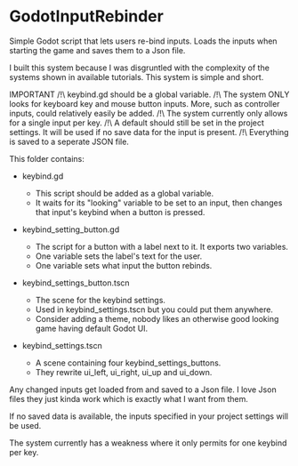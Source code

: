 # GodotInputRebinder
Simple Godot script that lets users re-bind inputs. Loads the inputs when starting the game and saves them to a Json file.

I built this system because I was disgruntled with the complexity of the systems shown in available tutorials. This system is simple and short.

IMPORTANT
/!\ keybind.gd should be a global variable.
/!\ The system ONLY looks for keyboard key and mouse button inputs. More, such as controller inputs, could relatively easily be added.
/!\ The system currently only allows for a single input per key.
/!\ A default should still be set in the project settings. It will be used if no save data for the input is present.
/!\ Everything is saved to a seperate JSON file.



This folder contains:
- keybind.gd
  - This script should be added as a global variable.
  - It waits for its "looking" variable to be set to an input, then changes that input's keybind when a button is pressed.
    
- keybind_setting_button.gd
  - The script for a button with a label next to it. It exports two variables.
  - One variable sets the label's text for the user.
  - One variable sets what input the button rebinds.
 
- keybind_settings_button.tscn
  - The scene for the keybind settings.
  - Used in keybind_settings.tscn but you could put them anywhere.
  - Consider adding a theme, nobody likes an otherwise good looking game having default Godot UI.

- keybind_settings.tscn
  - A scene containing four keybind_settings_buttons.
  - They rewrite ui_left, ui_right, ui_up and ui_down.



Any changed inputs get loaded from and saved to a Json file. 
I love Json files they just kinda work which is exactly what I want from them.

If no saved data is available, the inputs specified in your project settings will be used.


The system currently has a weakness where it only permits for one keybind per key.

